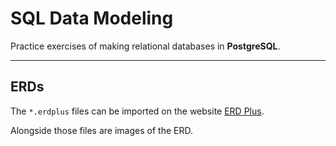 # SQL Data Modeling

Practice exercises of making relational databases in **PostgreSQL**.

---

## ERDs

The `*.erdplus` files can be imported on the website [ERD Plus][1].

Alongside those files are images of the ERD.

[1]: https://erdplus.com/


